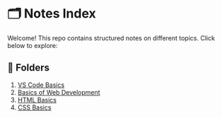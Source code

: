 # 🗂 Notes Index

Welcome! This repo contains structured notes on different topics. Click below to explore:

## 📁 Folders

1. [VS Code Basics](./1-vs-code-basics/shortcuts.md)
2. [Basics of Web Development](./2-basics-of-webdev/webdev-basics.md)
3. [HTML Basics](./3-html-basics/html.md)
4. [CSS Basics](./4-css-basics/css.md)

